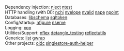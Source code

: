 Dependency injection:
 [nject](https://github.com/muir/nject)
 [ntest](https://github.com/memsql/ntest)  
HTTP handling (with DI):
 [nchi](https://github.com/muir/nchi)
 [nvelope](https://github.com/muir/nvelope)
 [nvalid](https://github.com/muir/nvalid)
 [nape](https://github.com/muir/nape)
 [npoint](https://github.com/muir/npoint)  
Databases:
 [libschema](https://github.com/muir/libschema)
 [sqltoken](https://github.com/muir/sqltoken)  
Config/startup:
 [nfigure](https://github.com/muir/nfigure)
 [nserve](https://github.com/muir/nserve)  
Logging:
 [xop](https://github.com/xoplog/xop-go)  
Utilities/Support:
 [nflex](https://github.com/muir/nflex)
 [detangle_testing](https://github.com/muir/detangle_testing)
 [reflectutils](https://github.com/muir/reflectutils)  
Generics:
 [list](https://github.com/muir/list)
 [gwrap](https://github.com/muir/gwrap)  
Other projects:
 [oidc](https://github.com/zitadel/oidc)
 [singlestore-auth-helper](https://github.com/memsql/singlestore-auth-helper) 
